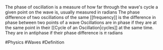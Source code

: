 The phase of oscillation is a measure of how far through the wave's cycle a given point on the wave is, usually measured in radians
The phase difference of two oscillations of the same [[frequency]] is the difference in phase between two points of a wave
Oscillations are in phase if they are at the same point in their [[Cycle of an Oscillation|cycles]] at the same time. They are in antiphase if their phase difference is $\pi$ radians

#Physics #Waves #Definition